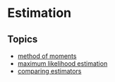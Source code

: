 # Estimation

## Topics

- [method of moments](./method-of-moments.md)
- [maximum likelihood estimation](./maximum-likelihood-estimation.md)
- [comparing estimators](./comparing-estimators.md)
